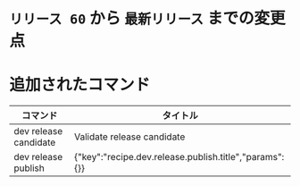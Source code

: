 # `リリース 60` から `最新リリース` までの変更点

# 追加されたコマンド

| コマンド              | タイトル                                               |
|-----------------------|--------------------------------------------------------|
| dev release candidate | Validate release candidate                             |
| dev release publish   | {"key":"recipe.dev.release.publish.title","params":{}} |



